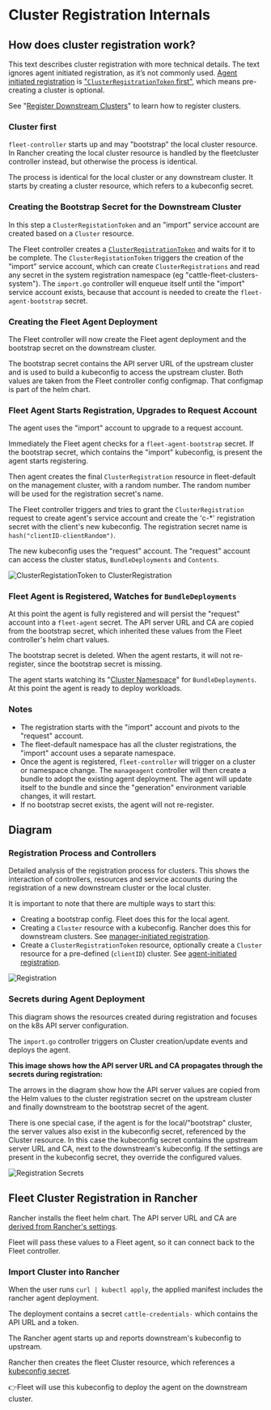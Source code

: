 # Cluster Registration Internals

## How does cluster registration work?

This text describes cluster registration with more technical details. The text ignores agent initiated registration, as it’s not commonly used.
[Agent initiated registration](./cluster-registration.md#agent-initiated) is ["`ClusterRegistrationToken` first"](./cluster-registration.md#create-cluster-registration-tokens), which means pre-creating a cluster is optional.

See "[Register Downstream Clusters](./cluster-registration.md)" to learn how to register clusters.

### Cluster first

`fleet-controller` starts up and may "bootstrap" the local cluster resource. In Rancher creating the local cluster resource is handled by the fleetcluster controller instead, but otherwise the process is identical.

The process is identical for the local cluster or any downstream cluster. It starts by  creating a cluster resource, which refers to a kubeconfig secret.

### Creating the Bootstrap Secret for the Downstream Cluster

In this step a `ClusterRegistationToken` and an "import" service account are created based on a `Cluster` resource.

The Fleet controller creates a [`ClusterRegistrationToken`](./architecture.md#security)
and waits for it to be complete. The `ClusterRegistationToken` triggers the creation of the "import" service account, which can create
`ClusterRegistrations` and read any secret in the system registration namespace (eg "cattle-fleet-clusters-system"). The `import.go` controller will
enqueue itself until the "import" service account exists, because that account is needed to create the `fleet-agent-bootstrap` secret.


### Creating the Fleet Agent Deployment

The Fleet controller will now create the Fleet agent deployment and the bootstrap secret on the downstream cluster.

The bootstrap secret contains the API server URL of the upstream cluster and is used to build a kubeconfig to access the upstream cluster. Both values are taken from the Fleet controller config configmap. That configmap is part of the helm chart.


### Fleet Agent Starts Registration, Upgrades to Request Account

The agent uses the "import" account to upgrade to a request account.

Immediately the Fleet agent checks for a `fleet-agent-bootstrap` secret. If the bootstrap secret, which contains the "import" kubeconfig, is present the agent starts registering.

Then agent creates the final `ClusterRegistration` resource in fleet-default on the management cluster, with a random number. The random number will be used for the registration secret's name.

The Fleet controller triggers and tries to grant the `ClusterRegistration` request to create agent's service account and create the 'c-\*' registration secret with the client's new kubeconfig. The registration secret name is `hash("clientID-clientRandom")`.

The new kubeconfig uses the "request" account. The "request" account can access the cluster status, `BundleDeployments` and `Contents`.

![ClusterRegistationToken to ClusterRegistration](../static/img/FleetRegistrationToken.svg)

### Fleet Agent is Registered, Watches for `BundleDeployments`

At this point the agent is fully registered and will persist the "request" account into a `fleet-agent` secret.
The API server URL and CA are copied from the bootstrap secret, which inherited these values from the Fleet controller's helm chart values.

The bootstrap secret is deleted. When the agent restarts, it will not re-register, since the bootstrap secret is missing.

The agent starts watching its "[Cluster Namespace](./namespaces.md#cluster-namespaces)" for `BundleDeployments`. At this point the agent is ready to deploy workloads.

### Notes

* The registration starts with the "import" account and pivots to the "request" account.
* The fleet-default namespace has all the cluster registrations, the "import" account uses a separate namespace.
* Once the agent is registered, `fleet-controller` will trigger on a cluster or namespace change. The `manageagent` controller will then create a bundle to adopt the existing agent deployment. The agent will update itself to the bundle and since the "generation" environment variable changes, it will restart.
* If no bootstrap secret exists, the agent will not re-register.


## Diagram

### Registration Process and Controllers

Detailed analysis of the registration process for clusters. This shows the interaction of controllers, resources and service accounts during the registration of a new downstream cluster or the local cluster.

It is important to note that there are multiple ways to start this:

* Creating a bootstrap config. Fleet does this for the local agent.
* Creating a `Cluster` resource with a kubeconfig. Rancher does this for downstream clusters. See [manager-initiated registration](./cluster-registration.md#manager-initiated).
* Create a `ClusterRegistrationToken` resource, optionally create a `Cluster` resource for a pre-defined (`clientID`) cluster. See [agent-initiated registration](./cluster-registration.md#agent-initiated).

![Registration](../static/img/FleetRegistration.svg)

### Secrets during Agent Deployment

This diagram shows the resources created during registration and focuses on the k8s API server configuration.

The `import.go` controller triggers on Cluster creation/update events and deploys the agent.

**This image shows how the API server URL and CA propagates through the secrets during registration:**

The arrows in the diagram show how the API server values are copied from
the Helm values to the cluster registration secret on the upstream
cluster and finally downstream to the bootstrap secret of the agent.

There is one special case, if the agent is for the local/"bootstrap"
cluster, the server values also exist in the kubeconfig secret,
referenced by the Cluster resource. In this case the kubeconfig secret
contains the upstream server URL and CA, next to the downstream's
kubeconfig. If the settings are present in the kubeconfig secret, they
override the configured values.

![Registration Secrets](../static/img/FleetRegistrationSecrets.svg)

## Fleet Cluster Registration in Rancher

Rancher installs the fleet helm chart. The API server URL and CA are [derived from Rancher's settings](https://github.com/rancher/rancher/blob/main/pkg/controllers/dashboard/fleetcharts/controller.go#L113-L114).

Fleet will pass these values to a Fleet agent, so it can connect back to the Fleet controller.

### Import Cluster into Rancher

When the user runs `curl | kubectl apply`, the applied manifest includes the rancher agent deployment.

The deployment contains a secret `cattle-credentials-` which contains the API URL and a token.

The Rancher agent starts up and reports downstream's kubeconfig to upstream.

Rancher then creates the fleet Cluster resource, which references a [kubeconfig secret](https://github.com/rancher/rancher/blob/871b6d9137246bd93733f01184ea435f40c5d56c/pkg/provisioningv2/kubeconfig/manager.go#L69).

👉Fleet will use this kubeconfig to deploy the agent on the downstream cluster.
